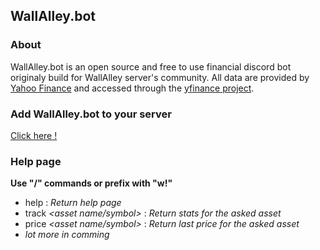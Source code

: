 ## WallAlley.bot

### About
<p>
    WallAlley.bot is an open source and free to use financial discord bot 
    originaly build for WallAlley server's community.
    All data are provided by <a href="https://finance.yahoo.com/">Yahoo Finance</a> and accessed 
    through the <a href="https://github.com/ranaroussi/yfinance">yfinance project</a>.
</p>


### Add WallAlley.bot to your server
<a href="https://discord.com/oauth2/authorize?client_id=933854937660661770&scope=bot%20applications.commands&permissions=8">Click here !</a>


### Help page
**Use "/" commands or prefix with "w!"**

- help : _Return help page_
- track _\<asset name/symbol>_ : _Return stats for the asked asset_
- price _\<asset name/symbol>_ : _Return last price for the asked asset_
- _lot more in comming_
